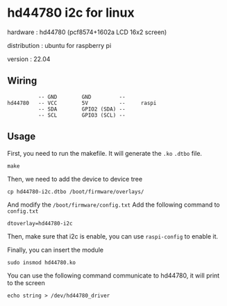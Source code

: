 # hd44780 i2c for linux

hardware : hd44780 (pcf8574+1602a LCD 16x2 screen)

distribution : ubuntu for raspberry pi

version : 22.04
## Wiring
```
          -- GND        GND         --
hd44780   -- VCC        5V          --     raspi
          -- SDA        GPIO2 (SDA) --
          -- SCL        GPIO3 (SCL) --
```
## Usage
First, you need to run the makefile.  It will generate the `.ko` `.dtbo` file.
```
make
```
Then, we need to add the device to device tree
```
cp hd44780-i2c.dtbo /boot/firmware/overlays/
```
And modify the `/boot/firmware/config.txt`  Add the following command to `config.txt`
```
dtoverlay=hd44780-i2c
```
Then, make sure that i2c is enable, you can use `raspi-config` to enable it.

Finally, you can insert the module
```
sudo insmod hd44780.ko
```
You can use the following command communicate to hd44780, it will print to the screen
```
echo string > /dev/hd44780_driver
```
